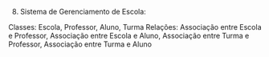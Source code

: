 08. Sistema de Gerenciamento de Escola:

Classes: Escola, Professor, Aluno, Turma
Relações: Associação entre Escola e Professor, Associação entre Escola e Aluno, Associação entre Turma e Professor, Associação entre Turma e Aluno
